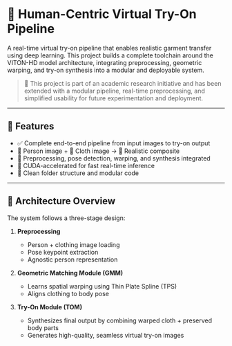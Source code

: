 # 👕 Human-Centric Virtual Try-On Pipeline

A real-time virtual try-on pipeline that enables realistic garment transfer using deep learning. This project builds a complete toolchain around the VITON-HD model architecture, integrating preprocessing, geometric warping, and try-on synthesis into a modular and deployable system.

> 🧠 This project is part of an academic research initiative and has been extended with a modular pipeline, real-time preprocessing, and simplified usability for future experimentation and deployment.

---

## 📌 Features

- ✅ Complete end-to-end pipeline from input images to try-on output
- 👤 Person image + 👚 Cloth image → 👗 Realistic composite
- 🔁 Preprocessing, pose detection, warping, and synthesis integrated
- 🚀 CUDA-accelerated for fast real-time inference
- 🧱 Clean folder structure and modular code

---

## 🧱 Architecture Overview

The system follows a three-stage design:

1. **Preprocessing**
   - Person + clothing image loading
   - Pose keypoint extraction
   - Agnostic person representation

2. **Geometric Matching Module (GMM)**
   - Learns spatial warping using Thin Plate Spline (TPS)
   - Aligns clothing to body pose

3. **Try-On Module (TOM)**
   - Synthesizes final output by combining warped cloth + preserved body parts
   - Generates high-quality, seamless virtual try-on images

